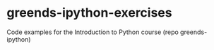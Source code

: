 # greends-ipython-exercises
Code examples for the Introduction to Python course (repo greends-ipython)
